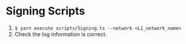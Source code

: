 # Signing Scripts

1. `$ yarn execute scripts/Signing.ts --network <L1_network_name>`
1. Check the log information is correct.